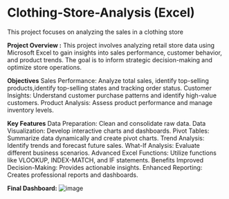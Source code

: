 # Clothing-Store-Analysis (Excel)
 This project focuses on analyzing the sales in a clothing store
 
**Project Overview :**
This project involves analyzing retail store data using Microsoft Excel to gain insights into sales performance, customer behavior, and product trends. 
The goal is to inform strategic decision-making and optimize store operations.

**Objectives**
Sales Performance: Analyze total sales, identify top-selling products,identify top-selling states  and tracking order status.
Customer Insights: Understand customer purchase patterns and identify high-value customers.
Product Analysis: Assess product performance and manage inventory levels.

**Key Features**
Data Preparation: Clean and consolidate raw data.
Data Visualization: Develop interactive charts and dashboards.
Pivot Tables: Summarize data dynamically and create pivot charts.
Trend Analysis: Identify trends and forecast future sales.
What-If Analysis: Evaluate different business scenarios.
Advanced Excel Functions: Utilize functions like VLOOKUP, INDEX-MATCH, and IF statements.
Benefits
Improved Decision-Making: Provides actionable insights.
Enhanced Reporting: Creates professional reports and dashboards.

**Final Dashboard:**
![image](https://github.com/user-attachments/assets/8bb4dbf4-8a3c-47d6-9ce1-174aa25527b9)


